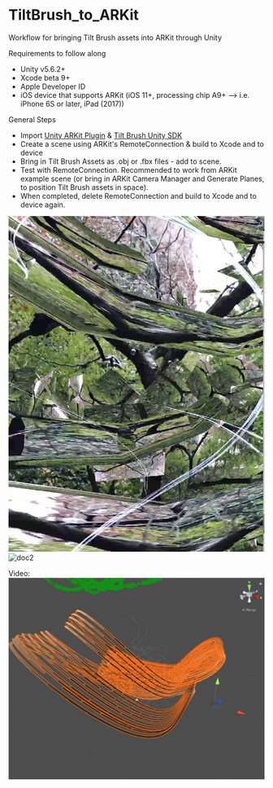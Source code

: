# TiltBrush_to_ARKit
Workflow for bringing Tilt Brush assets into ARKit through Unity

Requirements to follow along
  * Unity v5.6.2+ 
  * Xcode beta 9+ 
  * Apple Developer ID
  * iOS device that supports ARKit (iOS 11+, processing chip A9+ --> i.e. iPhone 6S or later, iPad (2017)) 

General Steps
 * Import [Unity ARKit Plugin](https://www.assetstore.unity3d.com/en/#!/content/92515) & [Tilt Brush Unity SDK](https://github.com/googlevr/tilt-brush-toolkit)
 * Create a scene using ARKit's RemoteConnection & build to Xcode and to device
 * Bring in Tilt Brush Assets as .obj or .fbx files - add to scene. 
 * Test with RemoteConnection. Recommended to work from ARKit example scene (or bring in ARKit Camera Manager and Generate Planes, to position Tilt Brush assets in space). 
 * When completed, delete RemoteConnection and build to Xcode and to device again.

![doc1](https://github.com/Rlapham/TiltBrush_to_ARKit/blob/master/doc_images/doc1.png)
![doc2](https://github.com/Rlapham/TiltBrush_to_ARKit/blob/master/doc_images/doc2.png)

Video:
[![video doc](https://github.com/Rlapham/TiltBrush_to_ARKit/blob/master/doc_images/doc5.png)](https://www.youtube.com/watch?v=fr_N8ge6kpk&feature=youtu.be "Walkthrough")
